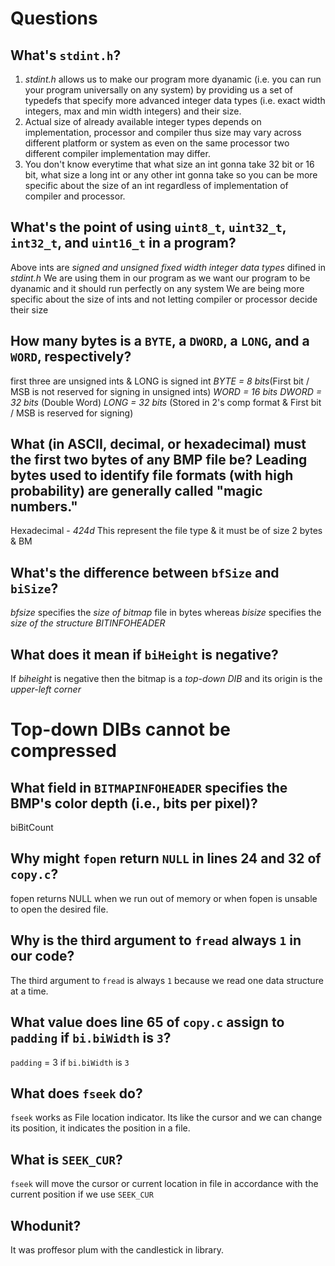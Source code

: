 # Questions

## What's `stdint.h`?

1. *stdint.h* allows us to make our program more dyanamic (i.e. you can run your program universally on any system) by providing us a set of typedefs that
   specify more advanced integer data types (i.e. exact width integers, max and min width integers) and their size.
2. Actual size of already available integer types depends on implementation, processor and compiler thus size may vary across different platform or system
   as even on the same processor two different compiler implementation may differ.
3. You don't know everytime that what size an int gonna take 32 bit or 16 bit, what size a long int or any other int gonna take so you can be more specific
   about the size of an int regardless of implementation of compiler and processor.

## What's the point of using `uint8_t`, `uint32_t`, `int32_t`, and `uint16_t` in a program?

Above ints are *signed and unsigned fixed width integer data types* difined in *stdint.h*
We are using them in our program as we want our program to be dyanamic and it should run perfectly on any system
We are being more specific about the size of ints and not letting compiler or processor decide their size

## How many bytes is a `BYTE`, a `DWORD`, a `LONG`, and a `WORD`, respectively?

first three are unsigned ints & LONG is signed int
*BYTE = 8 bits*(First bit / MSB is not reserved for signing in unsigned ints)
*WORD = 16 bits*
*DWORD = 32 bits* (Double Word)
*LONG = 32 bits* (Stored in 2's comp format & First bit / MSB is reserved for signing)

## What (in ASCII, decimal, or hexadecimal) must the first two bytes of any BMP file be? Leading bytes used to identify file formats (with high probability) are generally called "magic numbers."

Hexadecimal - *424d*
This represent the file type & it must be of size 2 bytes & BM

## What's the difference between `bfSize` and `biSize`?

*bfsize* specifies the *size of bitmap* file in bytes whereas *bisize* specifies the *size of the structure BITINFOHEADER*

## What does it mean if `biHeight` is negative?

If *biheight* is negative then the bitmap is a *top-down DIB* and its origin is the *upper-left corner*
# Top-down DIBs cannot be compressed

## What field in `BITMAPINFOHEADER` specifies the BMP's color depth (i.e., bits per pixel)?

biBitCount

## Why might `fopen` return `NULL` in lines 24 and 32 of `copy.c`?

fopen returns NULL when we run out of memory or when fopen is unsable to open the desired file.

## Why is the third argument to `fread` always `1` in our code?

The third argument to `fread` is always `1` because we read one data structure at a time.

## What value does line 65 of `copy.c` assign to `padding` if `bi.biWidth` is `3`?

`padding` = 3 if `bi.biWidth` is `3`

## What does `fseek` do?

`fseek` works as File location indicator. Its like the cursor and we can change its position, it indicates the position in a file.

## What is `SEEK_CUR`?

`fseek` will move the cursor or current location in file in accordance with the current position if we use `SEEK_CUR`

## Whodunit?

It was proffesor plum with the candlestick in library.

